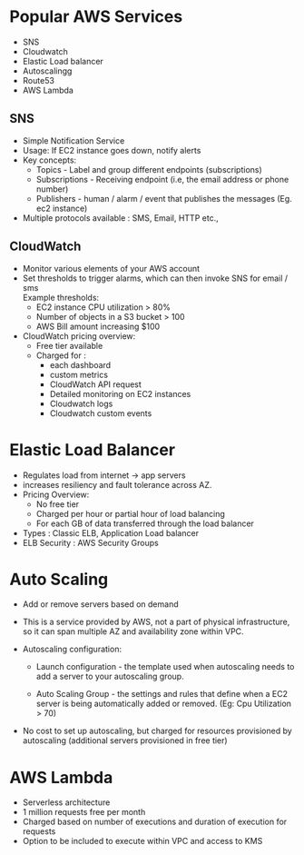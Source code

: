 # Popular AWS Services
- SNS
- Cloudwatch
- Elastic Load balancer
- Autoscalingg
- Route53
- AWS Lambda

## SNS
- Simple Notification Service
- Usage: If EC2 instance goes down, notify alerts
- Key concepts:
    * Topics - Label and group different endpoints (subscriptions)
    * Subscriptions - Receiving endpoint (i.e, the email address or phone number)
    * Publishers - human / alarm / event that publishes the messages (Eg. ec2 instance)
- Multiple protocols available : SMS, Email, HTTP etc.,

## CloudWatch
- Monitor various elements of your AWS account
- Set thresholds to trigger alarms, which can then invoke SNS for email / sms
   <br/>
   Example thresholds:
    * EC2 instance CPU utilization > 80%
    * Number of objects in a S3 bucket > 100
    * AWS Bill amount increasing $100
- CloudWatch pricing overview:
    * Free tier available
    * Charged for :
        * each dashboard
        * custom metrics
        * CloudWatch API request
        * Detailed monitoring on EC2 instances
        * Cloudwatch logs
        * Cloudwatch custom events

# Elastic Load Balancer
- Regulates load from internet -> app servers
- increases resiliency and fault tolerance across AZ.
- Pricing Overview:
    * No free tier
    * Charged per hour or partial hour of load balancing
    * For each GB of data transferred through the load balancer
- Types : Classic ELB, Application Load balancer
- ELB Security : AWS Security Groups 

# Auto Scaling
- Add or remove servers based on demand
- This is a service provided by AWS, not a part of physical infrastructure, so it can span multiple
AZ and availability zone within VPC.
- Autoscaling configuration:
    
    * Launch configuration - the template used when autoscaling needs to add a server
    to your autoscaling group.
    
    * Auto Scaling Group - the settings and rules that define when a EC2 server is being 
    automatically added or removed. (Eg: Cpu Utilization > 70)
    
- No cost to set up autoscaling, but charged for resources provisioned by autoscaling (additional
servers provisioned in free tier)

# AWS Lambda
- Serverless architecture
- 1 million requests free per month
- Charged based on number of executions and duration of execution for requests
- Option to be included to execute within VPC and access to KMS




    
    

    